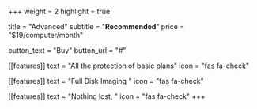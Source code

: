 +++
weight = 2
highlight = true

title = "Advanced"
subtitle = "**Recommended**"
price = "$19/computer/month"


button_text = "Buy"
button_url = "#"


[[features]]
	text = "All the protection of basic plans"
	icon = "fas fa-check"

[[features]]
	text = "Full Disk Imaging "
	icon = "fas fa-check"
	
[[features]]
	text = "Nothing lost, "
	icon = "fas fa-check"
+++